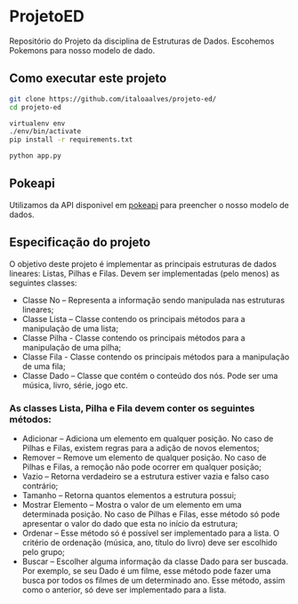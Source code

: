 # ProjetoED
Repositório do Projeto da disciplina de Estruturas de Dados. Escohemos Pokemons para nosso modelo de dado.

## Como executar este projeto
```bash
git clone https://github.com/italoaalves/projeto-ed/
cd projeto-ed

virtualenv env
./env/bin/activate
pip install -r requirements.txt

python app.py
```

## Pokeapi
Utilizamos da API disponivel em [pokeapi](https://pokeapi.co) para preencher o nosso modelo de dados.

## Especificação do projeto
O objetivo deste projeto é implementar as principais estruturas de
dados lineares: Listas, Pilhas e Filas. Devem ser implementadas (pelo menos)
as seguintes classes:
 - Classe No – Representa a informação sendo manipulada nas estruturas lineares;
 - Classe Lista – Classe contendo os principais métodos para a manipulação de uma lista;
 - Classe Pilha - Classe contendo os principais métodos para a manipulação de uma pilha;
 - Classe Fila - Classe contendo os principais métodos para a manipulação de uma fila;
 - Classe Dado – Classe que contém o conteúdo dos nós. Pode ser uma música, livro, série, jogo etc.
 
 ### As classes Lista, Pilha e Fila devem conter os seguintes métodos:
  - Adicionar – Adiciona um elemento em qualquer posição. No caso de Pilhas e Filas, existem regras para a adição de novos elementos;
  - Remover – Remove um elemento de qualquer posição. No caso de Pilhas e Filas, a remoção não pode ocorrer em qualquer posição;
  - Vazio – Retorna verdadeiro se a estrutura estiver vazia e falso caso contrário;
  - Tamanho – Retorna quantos elementos a estrutura possui;
  - Mostrar Elemento – Mostra o valor de um elemento em uma determinada posição. No caso de Pilhas e Filas, esse método só pode apresentar o valor do dado que esta no início da estrutura;
  - Ordenar – Esse método só é possível ser implementado para a lista. O critério de ordenação (música, ano, título do livro) deve ser escolhido pelo grupo;
  - Buscar – Escolher alguma informação da classe Dado para ser buscada. Por exemplo, se seu Dado é um filme, esse método pode fazer uma busca por todos os filmes de um determinado ano. Esse método, assim como o anterior, só deve ser implementado para a lista.

